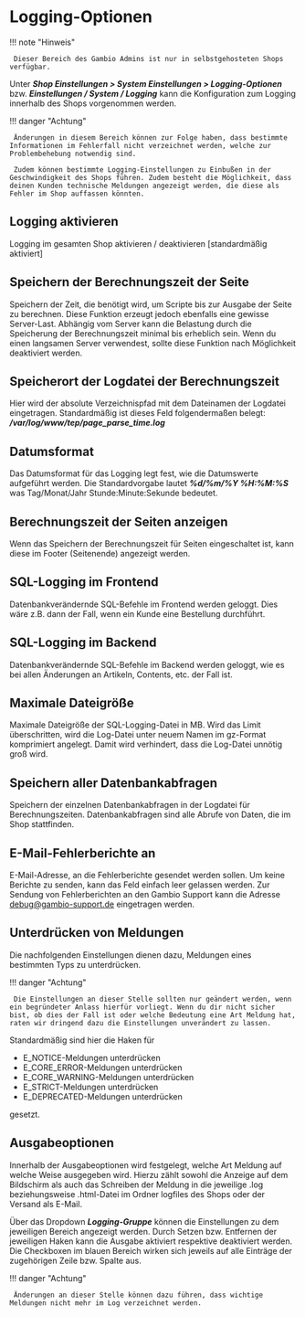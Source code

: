 # Logging-Optionen

!!! note "Hinweis"

	 Dieser Bereich des Gambio Admins ist nur in selbstgehosteten Shops verfügbar.

Unter _**Shop Einstellungen \> System Einstellungen \> Logging-Optionen**_ bzw. _**Einstellungen / System / Logging**_ kann die Konfiguration zum Logging innerhalb des Shops vorgenommen werden.

!!! danger "Achtung"

	 Änderungen in diesem Bereich können zur Folge haben, dass bestimmte Informationen im Fehlerfall nicht verzeichnet werden, welche zur Problembehebung notwendig sind.

	 Zudem können bestimmte Logging-Einstellungen zu Einbußen in der Geschwindigkeit des Shops führen. Zudem besteht die Möglichkeit, dass deinen Kunden technische Meldungen angezeigt werden, die diese als Fehler im Shop auffassen könnten.

## Logging aktivieren

Logging im gesamten Shop aktivieren / deaktivieren \[standardmäßig aktiviert\]

## Speichern der Berechnungszeit der Seite

Speichern der Zeit, die benötigt wird, um Scripte bis zur Ausgabe der Seite zu berechnen. Diese Funktion erzeugt jedoch ebenfalls eine gewisse Server-Last. Abhängig vom Server kann die Belastung durch die Speicherung der Berechnungszeit minimal bis erheblich sein. Wenn du einen langsamen Server verwendest, sollte diese Funktion nach Möglichkeit deaktiviert werden.

## Speicherort der Logdatei der Berechnungszeit

Hier wird der absolute Verzeichnispfad mit dem Dateinamen der Logdatei eingetragen. Standardmäßig ist dieses Feld folgendermaßen belegt: _**/var/log/www/tep/page\_parse\_time.log**_

## Datumsformat

Das Datumsformat für das Logging legt fest, wie die Datumswerte aufgeführt werden. Die Standardvorgabe lautet _**%d/%m/%Y %H:%M:%S**_ was Tag/Monat/Jahr Stunde:Minute:Sekunde bedeutet.

## Berechnungszeit der Seiten anzeigen

Wenn das Speichern der Berechnungszeit für Seiten eingeschaltet ist, kann diese im Footer \(Seitenende\) angezeigt werden.

## SQL-Logging im Frontend

Datenbankverändernde SQL-Befehle im Frontend werden geloggt. Dies wäre z.B. dann der Fall, wenn ein Kunde eine Bestellung durchführt.

## SQL-Logging im Backend

Datenbankverändernde SQL-Befehle im Backend werden geloggt, wie es bei allen Änderungen an Artikeln, Contents, etc. der Fall ist.

## Maximale Dateigröße

Maximale Dateigröße der SQL-Logging-Datei in MB. Wird das Limit überschritten, wird die Log-Datei unter neuem Namen im gz-Format komprimiert angelegt. Damit wird verhindert, dass die Log-Datei unnötig groß wird.

## Speichern aller Datenbankabfragen

Speichern der einzelnen Datenbankabfragen in der Logdatei für Berechnungszeiten. Datenbankabfragen sind alle Abrufe von Daten, die im Shop stattfinden.

## E-Mail-Fehlerberichte an

E-Mail-Adresse, an die Fehlerberichte gesendet werden sollen. Um keine Berichte zu senden, kann das Feld einfach leer gelassen werden. Zur Sendung von Fehlerberichten an den Gambio Support kann die Adresse debug@gambio-support.de eingetragen werden.

## Unterdrücken von Meldungen

Die nachfolgenden Einstellungen dienen dazu, Meldungen eines bestimmten Typs zu unterdrücken.

!!! danger "Achtung"

	 Die Einstellungen an dieser Stelle sollten nur geändert werden, wenn ein begründeter Anlass hierfür vorliegt. Wenn du dir nicht sicher bist, ob dies der Fall ist oder welche Bedeutung eine Art Meldung hat, raten wir dringend dazu die Einstellungen unverändert zu lassen.

Standardmäßig sind hier die Haken für

-   E\_NOTICE-Meldungen unterdrücken
-   E\_CORE\_ERROR-Meldungen unterdrücken
-   E\_CORE\_WARNING-Meldungen unterdrücken
-   E\_STRICT-Meldungen unterdrücken
-   E\_DEPRECATED-Meldungen unterdrücken

gesetzt.

## Ausgabeoptionen

Innerhalb der Ausgabeoptionen wird festgelegt, welche Art Meldung auf welche Weise ausgegeben wird. Hierzu zählt sowohl die Anzeige auf dem Bildschirm als auch das Schreiben der Meldung in die jeweilige .log beziehungsweise .html-Datei im Ordner logfiles des Shops oder der Versand als E-Mail.

Über das Dropdown _**Logging-Gruppe**_ können die Einstellungen zu dem jeweiligen Bereich angezeigt werden. Durch Setzen bzw. Entfernen der jeweiligen Haken kann die Ausgabe aktiviert respektive deaktiviert werden. Die Checkboxen im blauen Bereich wirken sich jeweils auf alle Einträge der zugehörigen Zeile bzw. Spalte aus.

!!! danger "Achtung"

	 Änderungen an dieser Stelle können dazu führen, dass wichtige Meldungen nicht mehr im Log verzeichnet werden.




